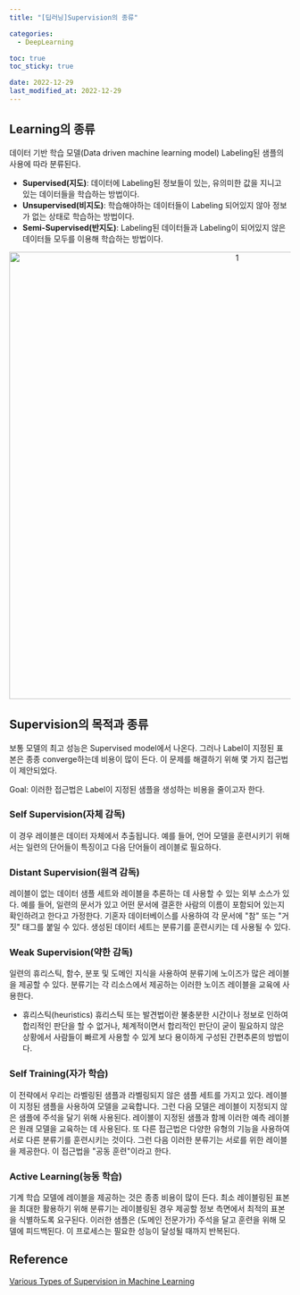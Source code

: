 ```yaml
---
title: "[딥러닝]Supervision의 종류"

categories:
  - DeepLearning

toc: true
toc_sticky: true

date: 2022-12-29
last_modified_at: 2022-12-29 
---
```


## Learning의 종류
데이터 기반 학습 모델(Data driven machine learning model)  Labeling된 샘플의 사용에 따라 분류된다.  
- **Supervised(지도)**: 데이터에 Labeling된 정보들이 있는, 유의미한 값을 지니고 있는 데이터들을 학습하는 방법이다.
- **Unsupervised(비지도)**: 학습해야하는 데이터들이 Labeling 되어있지 않아 정보가 없는 상태로 학습하는 방법이다.
- **Semi-Supervised(반지도)**: Labeling된 데이터들과 Labeling이 되어있지 않은 데이터들 모두를 이용해 학습하는 방법이다.

<p align="center">
<img width="800" alt="1" src="https://user-images.githubusercontent.com/111734605/209854306-a466af61-cf9b-4ee4-9a57-56f04c0dc847.png">
</p>

## Supervision의 목적과 종류

보통 모델의 최고 성능은 Supervised model에서 나온다. 그러나 Label이 지정된 표본은 종종 converge하는데 비용이 많이 든다.
이 문제를 해결하기 위해 몇 가지 접근법이 제안되었다.

Goal: 이러한 접근법은 Label이 지정된 샘플을 생성하는 비용을 줄이고자 한다.

### Self Supervision(자체 감독)  
이 경우 레이블은 데이터 자체에서 추출됩니다. 예를 들어, 언어 모델을 훈련시키기 위해서는 일련의 단어들이 특징이고 다음 단어들이 레이블로 필요하다.

### Distant Supervision(원격 감독)  
레이블이 없는 데이터 샘플 세트와 레이블을 추론하는 데 사용할 수 있는 외부 소스가 있다. 예를 들어, 일련의 문서가 있고 어떤 문서에 결혼한 사람의 이름이 포함되어 있는지 
확인하려고 한다고 가정한다. 기혼자 데이터베이스를 사용하여 각 문서에 "참" 또는 "거짓" 태그를 붙일 수 있다. 생성된 데이터 세트는 분류기를 훈련시키는 데 사용될 수 있다.

### Weak Supervision(약한 감독)
일련의 휴리스틱, 함수, 분포 및 도메인 지식을 사용하여 분류기에 노이즈가 많은 레이블을 제공할 수 있다. 분류기는 각 리소스에서 제공하는 이러한 노이즈 레이블을 교육에 사용한다. 
- 휴리스틱(heuristics)
  휴리스틱 또는 발견법이란 불충분한 시간이나 정보로 인하여 합리적인 판단을 할 수 없거나, 체계적이면서 합리적인 판단이 굳이 필요하지 않은 상황에서 사람들이 빠르게 사용할 수 
  있게 보다 용이하게 구성된 간편추론의 방법이다.

### Self Training(자가 학습)
이 전략에서 우리는 라벨링된 샘플과 라벨링되지 않은 샘플 세트를 가지고 있다. 레이블이 지정된 샘플을 사용하여 모델을 교육합니다. 그런 다음 모델은 레이블이 지정되지 않은 샘플에 
주석을 달기 위해 사용된다. 레이블이 지정된 샘플과 함께 이러한 예측 레이블은 원래 모델을 교육하는 데 사용된다. 또 다른 접근법은 다양한 유형의 기능을 사용하여 서로 다른 분류기를 
훈련시키는 것이다. 그런 다음 이러한 분류기는 서로를 위한 레이블을 제공한다. 이 접근법을 "공동 훈련"이라고 한다.

### Active Learning(능동 학습)
기계 학습 모델에 레이블을 제공하는 것은 종종 비용이 많이 든다. 최소 레이블링된 표본을 최대한 활용하기 위해 분류기는 레이블링된 경우 제공할 정보 측면에서 최적의 표본을 식별하도록 
요구된다. 이러한 샘플은 (도메인 전문가가) 주석을 달고 훈련을 위해 모델에 피드백된다. 이 프로세스는 필요한 성능이 달성될 때까지 반복된다.

## Reference
[Various Types of Supervision in Machine Learning](https://medium.com/@behnamsabeti/various-types-of-supervision-in-machine-learning-c7f32c190fbe)
